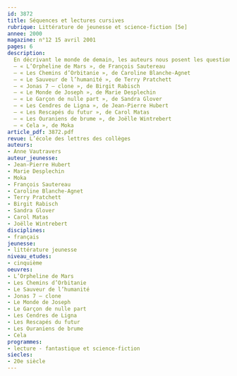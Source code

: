 ```yaml
---
id: 3872
title: Séquences et lectures cursives
rubrique: Littérature de jeunesse et science-fiction [5e]
annee: 2000
magazine: n°12 15 avril 2001
pages: 6
description: 
  En décrivant le monde de demain, les auteurs nous posent les questions d’aujourd’hui. Les romans de science-fiction racontent des aventures extraordinaires, tout en nous amenant à réfléchir. La sélection proposée ici aborde des problèmes variés, qui permettent de nombreux débats.
  – « L’Orpheline de Mars », de François Sautereau
  – « Les Chemins d’Orbitanie », de Caroline Blanche-Agnet
  – « Le Sauveur de l’humanité », de Terry Pratchett
  – « Jonas 7 – clone », de Birgit Rabisch
  – « Le Monde de Joseph », de Marie Desplechin
  – « Le Garçon de nulle part », de Sandra Glover
  – « Les Cendres de Ligna », de Jean-Pierre Hubert
  – « Les Rescapés du futur », de Carol Matas
  – « Les Ouraniens de brume », de Joëlle Wintrebert
  – « Cela », de Moka
article_pdf: 3872.pdf
revue: L’école des lettres des collèges
auteurs:
- Anne Vautravers
auteur_jeunesse:
- Jean-Pierre Hubert
- Marie Desplechin
- Moka
- François Sautereau
- Caroline Blanche-Agnet
- Terry Pratchett
- Birgit Rabisch
- Sandra Glover
- Carol Matas
- Joëlle Wintrebert
disciplines:
- français
jeunesse:
- littérature jeunesse
niveau_etudes:
- cinquième
oeuvres:
- L’Orpheline de Mars
- Les Chemins d’Orbitanie
- Le Sauveur de l’humanité
- Jonas 7 – clone
- Le Monde de Joseph
- Le Garçon de nulle part
- Les Cendres de Ligna
- Les Rescapés du futur
- Les Ouraniens de brume
- Cela
programmes:
- lecture - fantastique et science-fiction
siecles:
- 20e siècle
---
```


